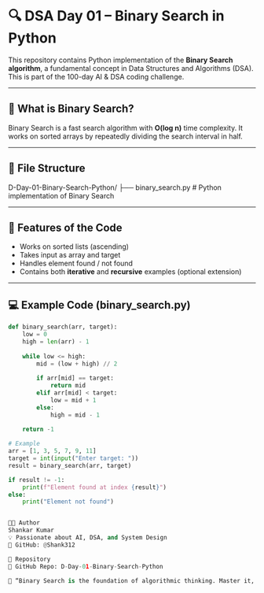 # 🔍 DSA Day 01 – Binary Search in Python

This repository contains Python implementation of the **Binary Search algorithm**, a fundamental concept in Data Structures and Algorithms (DSA). This is part of the 100-day AI & DSA coding challenge.

---

## 📌 What is Binary Search?

Binary Search is a fast search algorithm with **O(log n)** time complexity. It works on sorted arrays by repeatedly dividing the search interval in half.

---

## 📁 File Structure

D-Day-01-Binary-Search-Python/
├── binary_search.py # Python implementation of Binary Search


---

## 🧠 Features of the Code

- Works on sorted lists (ascending)
- Takes input as array and target
- Handles element found / not found
- Contains both **iterative** and **recursive** examples (optional extension)

---

## 💻 Example Code (binary_search.py)

```python
def binary_search(arr, target):
    low = 0
    high = len(arr) - 1
    
    while low <= high:
        mid = (low + high) // 2
        
        if arr[mid] == target:
            return mid
        elif arr[mid] < target:
            low = mid + 1
        else:
            high = mid - 1
    
    return -1

# Example
arr = [1, 3, 5, 7, 9, 11]
target = int(input("Enter target: "))
result = binary_search(arr, target)

if result != -1:
    print(f"Element found at index {result}")
else:
    print("Element not found")


👨‍💻 Author
Shankar Kumar
💡 Passionate about AI, DSA, and System Design
🔗 GitHub: @Shank312

📌 Repository
🔗 GitHub Repo: D-Day-01-Binary-Search-Python

🚀 “Binary Search is the foundation of algorithmic thinking. Master it, and you master speed.”
